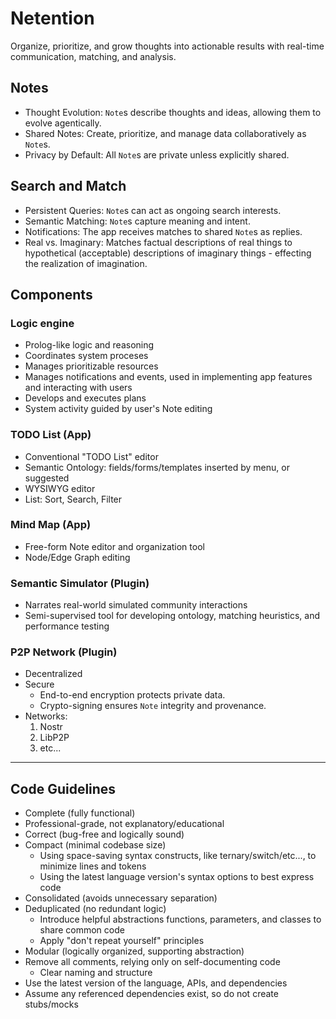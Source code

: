 # Netention

Organize, prioritize, and grow thoughts into actionable results with real-time communication, matching, and analysis.

## Notes

- Thought Evolution: `Note`s describe thoughts and ideas, allowing them to evolve agentically.
- Shared Notes: Create, prioritize, and manage data collaboratively as `Note`s.
- Privacy by Default: All `Note`s are private unless explicitly shared.

## Search and Match

- Persistent Queries: `Note`s can act as ongoing search interests.
- Semantic Matching: `Note`s capture meaning and intent.
- Notifications: The app receives matches to shared `Note`s as replies.
- Real vs. Imaginary: Matches factual descriptions of real things to hypothetical (acceptable) descriptions of imaginary
  things - effecting the realization of imagination.

## Components

### Logic engine

- Prolog-like logic and reasoning
- Coordinates system proceses
- Manages prioritizable resources
- Manages notifications and events, used in implementing app features and interacting with users
- Develops and executes plans
- System activity guided by user's Note editing

### TODO List (App)

- Conventional "TODO List" editor
- Semantic Ontology: fields/forms/templates inserted by menu, or suggested
- WYSIWYG editor
- List: Sort, Search, Filter

### Mind Map (App)

- Free-form Note editor and organization tool
- Node/Edge Graph editing

### Semantic Simulator (Plugin)

- Narrates real-world simulated community interactions
- Semi-supervised tool for developing ontology, matching heuristics, and performance testing

### P2P Network (Plugin)

- Decentralized
- Secure
    - End-to-end encryption protects private data.
    - Crypto-signing ensures `Note` integrity and provenance.
- Networks:
    1. Nostr
    2. LibP2P
    3. etc...

----

## Code Guidelines

- Complete (fully functional)
- Professional-grade, not explanatory/educational
- Correct (bug-free and logically sound)
- Compact (minimal codebase size)
    - Using space-saving syntax constructs, like ternary/switch/etc..., to minimize lines and tokens
    - Using the latest language version's syntax options to best express code
- Consolidated (avoids unnecessary separation)
- Deduplicated (no redundant logic)
    - Introduce helpful abstractions functions, parameters, and classes to share common code
    - Apply "don't repeat yourself" principles
- Modular (logically organized, supporting abstraction)
- Remove all comments, relying only on self-documenting code
    - Clear naming and structure
- Use the latest version of the language, APIs, and dependencies
- Assume any referenced dependencies exist, so do not create stubs/mocks
